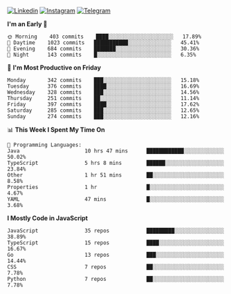 [![Linkedin](https://img.shields.io/badge/-Archie-blue?style=flat-square&labelColor=gray&logo=Linkedin&logoColor=white&link=https://www.linkedin.com/in/archisdi)](https://www.linkedin.com/in/archisdi)
[![Instagram](https://img.shields.io/badge/-@archisdi-orange?style=flat-square&labelColor=gray&logo=Instagram&logoColor=white&link=https://www.instagram.com/archisdi)](https://www.instagram.com/archisdi)
[![Telegram](https://img.shields.io/badge/-aai-informational?style=flat-square&labelColor=gray&logo=telegram&logoColor=white&link=https://t.me/archisdi)](https://t.me/archisdi)

<!--START_SECTION:waka-->
**I'm an Early 🐤** 

```text
🌞 Morning    403 commits    ████░░░░░░░░░░░░░░░░░░░░░   17.89% 
🌆 Daytime    1023 commits   ███████████░░░░░░░░░░░░░░   45.41% 
🌃 Evening    684 commits    ███████░░░░░░░░░░░░░░░░░░   30.36% 
🌙 Night      143 commits    █░░░░░░░░░░░░░░░░░░░░░░░░   6.35%

```
📅 **I'm Most Productive on Friday** 

```text
Monday       342 commits    ███░░░░░░░░░░░░░░░░░░░░░░   15.18% 
Tuesday      376 commits    ████░░░░░░░░░░░░░░░░░░░░░   16.69% 
Wednesday    328 commits    ███░░░░░░░░░░░░░░░░░░░░░░   14.56% 
Thursday     251 commits    ██░░░░░░░░░░░░░░░░░░░░░░░   11.14% 
Friday       397 commits    ████░░░░░░░░░░░░░░░░░░░░░   17.62% 
Saturday     285 commits    ███░░░░░░░░░░░░░░░░░░░░░░   12.65% 
Sunday       274 commits    ███░░░░░░░░░░░░░░░░░░░░░░   12.16%

```


📊 **This Week I Spent My Time On** 

```text
💬 Programming Languages: 
Java                     10 hrs 47 mins      ████████████░░░░░░░░░░░░░   50.02% 
TypeScript               5 hrs 8 mins        ██████░░░░░░░░░░░░░░░░░░░   23.84% 
Other                    1 hr 51 mins        ██░░░░░░░░░░░░░░░░░░░░░░░   8.58% 
Properties               1 hr                █░░░░░░░░░░░░░░░░░░░░░░░░   4.67% 
YAML                     47 mins             █░░░░░░░░░░░░░░░░░░░░░░░░   3.68%

```

**I Mostly Code in JavaScript** 

```text
JavaScript               35 repos            █████████░░░░░░░░░░░░░░░░   38.89% 
TypeScript               15 repos            ████░░░░░░░░░░░░░░░░░░░░░   16.67% 
Go                       13 repos            ███░░░░░░░░░░░░░░░░░░░░░░   14.44% 
CSS                      7 repos             ██░░░░░░░░░░░░░░░░░░░░░░░   7.78% 
Python                   7 repos             ██░░░░░░░░░░░░░░░░░░░░░░░   7.78%

```



<!--END_SECTION:waka-->